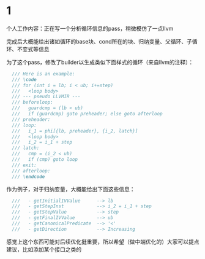 # 1

个人工作内容：正在写一个分析循环信息的pass，稍微模仿了一点llvm

完成后大概能给出诸如循环的base块、cond所在的块、归纳变量、父循环、子循环、不变式等信息

为了这个pass，修改了builder以生成类似下面样式的循环（来自llvm的注释）：

```cpp
  /// Here is an example:
  /// \code
  /// for (int i = lb; i < ub; i+=step)
  ///   <loop body>
  /// --- pseudo LLVMIR ---
  /// beforeloop:
  ///   guardcmp = (lb < ub)
  ///   if (guardcmp) goto preheader; else goto afterloop
  /// preheader:
  /// loop:
  ///   i_1 = phi[{lb, preheader}, {i_2, latch}]
  ///   <loop body>
  ///   i_2 = i_1 + step
  /// latch:
  ///   cmp = (i_2 < ub)
  ///   if (cmp) goto loop
  /// exit:
  /// afterloop:
  /// \endcode
```

作为例子，对于归纳变量，大概能给出下面这些信息：

```c
  ///   - getInitialIVValue      --> lb
  ///   - getStepInst            --> i_2 = i_1 + step
  ///   - getStepValue           --> step
  ///   - getFinalIVValue        --> ub
  ///   - getCanonicalPredicate  --> '<'
  ///   - getDirection           --> Increasing
```

感觉上这个东西可能对后续优化挺重要，所以希望（做中端优化的）大家可以提点建议，比如添加某个接口之类的

